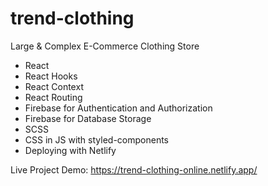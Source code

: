 # trend-clothing
 Large &amp; Complex E-Commerce Clothing Store  
 
 - React
 - React Hooks
 - React Context
 - React Routing
 - Firebase for Authentication and Authorization 
 - Firebase for Database Storage
 - SCSS
 - CSS in JS with styled-components
 - Deploying with Netlify

 
 Live Project Demo: https://trend-clothing-online.netlify.app/

